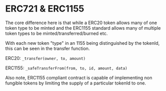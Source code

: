 # ERC721 & ERC1155

The core difference here is that while a ERC20 token allows many of one token type to be minted and the ERC1155 standard allows many of multiple token types to be minted/transferred/burned etc. 

With each new token "type" in an 1155 being distinguished by the tokenId, this can be seen in the transfer function.

ERC20: ```_transfer(owner, to, amount)```


ERC1155: ```_safeTransferFrom(from, to, id, amount, data)```

Also note, ERC1155 compliant contract is capable of implementing non fungible tokens by limiting the supply of a particular tokenId to one. 
